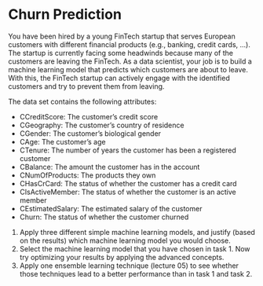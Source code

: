 # Churn Prediction
You have been hired by a young FinTech startup that serves European customers with different financial products (e.g., banking, credit cards, ...). The startup is currently facing some headwinds because many of the customers are leaving the FinTech. As a data scientist, your job is to build a machine learning model that predicts which customers are about to leave. With this, the FinTech startup can actively engage with the identified customers and try to prevent them from leaving.

The data set contains the following attributes:

- CCreditScore: The customer’s credit score
- CGeography: The customer’s country of residence
- CGender: The customer’s biological gender
- CAge: The customer’s age
- CTenure: The number of years the customer has been a registered customer
- CBalance: The amount the customer has in the account
- CNumOfProducts: The products they own
- CHasCrCard: The status of whether the customer has a credit card
- CIsActiveMember: The status of whether the customer is an active member
- CEstimatedSalary: The estimated salary of the customer
- Churn: The status of whether the customer churned
1. Apply three different simple machine learning models, and justify (based on the results) which machine learning model you would choose.
2. Select the machine learning model that you have chosen in task 1. Now try optimizing your results by applying the advanced concepts.
3. Apply one ensemble learning technique (lecture 05) to see whether those techniques lead to a better performance than in task 1 and task 2. 
